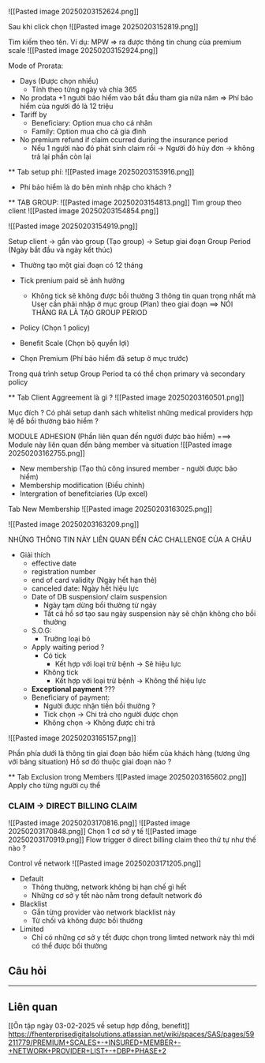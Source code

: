 ![[Pasted image 20250203152624.png]]

Sau khi click chọn
![[Pasted image 20250203152819.png]]

Tìm kiếm theo tên. Ví dụ: MPW => ra được thông tin chung của premium scale
![[Pasted image 20250203152924.png]]

Mode of Prorata:
+ Days (Được chọn nhiều)
	+ Tính theo từng ngày và chia 365
+ No prodata
	+1 người bảo hiểm vào bắt đầu tham gia nữa năm  => Phí bảo hiểm của người đó là 12 triệu
+ Tariff by 
	+ Beneficiary: Option mua cho cá nhân
	+ Family: Option mua cho cả gia đình
+ No premium refund if claim ccurred during the insurance period
	+ Nếu 1 người nào đó phát sinh claim rồi -> Người đó hủy đơn -> không trả lại phần còn lại

** Tab setup phí:
![[Pasted image 20250203153916.png]]

+ Phí bảo hiểm là do bên mình nhập cho khách ?

** TAB GROUP:
![[Pasted image 20250203154813.png]]
Tìm group theo client
![[Pasted image 20250203154854.png]]

![[Pasted image 20250203154919.png]]

Setup client -> gắn vào group (Tạo group) -> Setup giai đoạn Group Period (Ngày bắt đầu và ngày kết thúc)
+ Thường tạo một giai đoạn có 12 tháng

+ Tick prenium paid sẽ ảnh hưởng 
	+ Không tick sẽ không được bồi thường
3 thông tin quan trọng nhất mà User cần phải nhập ở mục group (Plan) theo giai đoạn ==> NÓI THẲNG RA LÀ TẠO GROUP PERIOD
+ Policy (Chọn 1 policy)
+ Benefit Scale (Chọn bộ quyền lợi)
+ Chọn Premium (Phí bảo hiểm đã setup ở mục trước)

Trong quá trình setup Group Period ta có thể chọn primary và secondary policy
 
** Tab Client Aggreement là gì ?
![[Pasted image 20250203160501.png]]

Mục đích ?
Có phải setup danh sách whitelist những medical providers hợp lệ để bồi thường bảo hiểm ?


MODULE ADHESION (Phần liên quan đến người được bảo hiểm) ===> Module này liên quan đến bảng member và situation
![[Pasted image 20250203162755.png]]

+ New membership (Tạo thủ công insured member - người được bảo hiểm)
+ Membership modification (Điều chỉnh)
+ Intergration of benefitciaries (Up excel)

Tab New Membership
![[Pasted image 20250203163025.png]]

![[Pasted image 20250203163209.png]]

NHỮNG THÔNG TIN NÀY LIÊN QUAN ĐẾN CÁC CHALLENGE CỦA A CHÂU
+ Giải thích
	+ effective date
	+ registration number
	+ end of card validity (Ngày hết hạn thẻ)
	+ canceled date: Ngày hết hiệu lực
	+ Date of DB suspension/ claim suspension
		+ Ngày tạm dừng bồi thường từ ngày
		+ Tất cả hồ sơ tạo sau ngày suspension này sẽ chặn không cho bồi thường
	+ S.O.G: 
		+ Trường loại bỏ
	+ Apply waiting period ?
		+ Có tick
			+ Kết hợp với loại trừ bệnh -> Sẽ hiệu lực
		+ Không tick
			+ Kết hợp với loại trừ bệnh -> Không thể hiệu lực
	+ **Exceptional payment** ???
	+ Beneficiary of payment: 
		+ Người được nhận tiền bồi thường ?
		+ Tick chọn -> Chi trả cho người được chọn
		+ Không chọn -> Không được chi trả

![[Pasted image 20250203165157.png]]


Phần phía dưới là thông tin giai đoạn bảo hiểm của khách hàng (tương ứng với bảng situation)
Hồ sơ đó thuộc giai đoạn nào ?

** Tab Exclusion trong Members
![[Pasted image 20250203165602.png]]
Apply cho từng người cụ thể

### CLAIM -> DIRECT BILLING CLAIM
![[Pasted image 20250203170816.png]]
![[Pasted image 20250203170848.png]]
Chọn 1 cơ sở y tế
![[Pasted image 20250203170919.png]]
Flow trigger ở direct billing claim theo thứ tự như thế nào ?

Control về network
![[Pasted image 20250203171205.png]]

+ Default
	+ Thông thường, network không bị hạn chế gì hết
	+ Những cơ sở y tết nào nằm trong default network đó
+ Blacklist
	+ Gắn từng provider vào network blacklist này
	+ Từ chối và không được bồi thường
+ Limited
	+ Chỉ có những cơ sở y tết được chọn trong limted network này thì mới có thể được bồi thường


## Câu hỏi



---
## Liên quan

[[Ôn tập ngày 03-02-2025 về setup hợp đồng, benefit]]
https://fhenterprisedigitalsolutions.atlassian.net/wiki/spaces/SAS/pages/59211779/PREMIUM+SCALES+-+INSURED+MEMBER+-+NETWORK+PROVIDER+LIST+-+DBP+PHASE+2